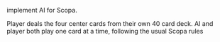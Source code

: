 implement AI for Scopa.

Player deals the four center cards from their own 40 card deck.  AI and player both play one card at a time, following the usual Scopa rules
